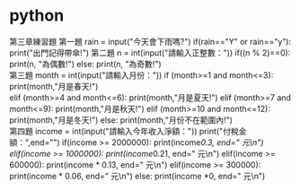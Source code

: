 # python
第三章練習題
第一題
rain = input("今天會下雨嗎?")
if(rain=="Y" or rain=="y"):
    print("出門記得帶傘!") 
第二題
n = int(input("請輸入正整數："))
if((n % 2)==0):
    print(n, "為偶數!") 
else:
    print(n, "為奇數!")     
第三題
month = int(input("請輸入月份："))
if (month>=1 and month<=3):
    print(month,"月是春天!")    
elif (month>=4 and month<=6):
    print(month,"月是夏天!")
elif (month>=7 and month<=9):
    print(month,"月是秋天!")
elif (month>=10 and month<=12):
    print(month,"月是冬天!")
else:
    print(month,"月份不在範圍內!")    
第四題
income = int(input("請輸入今年收入淨額："))
print("付稅金額：",end="")
if(income >= 2000000):
    print(income*0.3, end=" 元\n")  
elif(income >= 1000000):
    print(income*0.21, end=" 元\n")
elif(income >= 600000):
    print(income * 0.13, end=" 元\n") 
elif(income >= 300000):
    print(income * 0.06, end=" 元\n") 
else:
    print(income *0, end=" 元\n")
